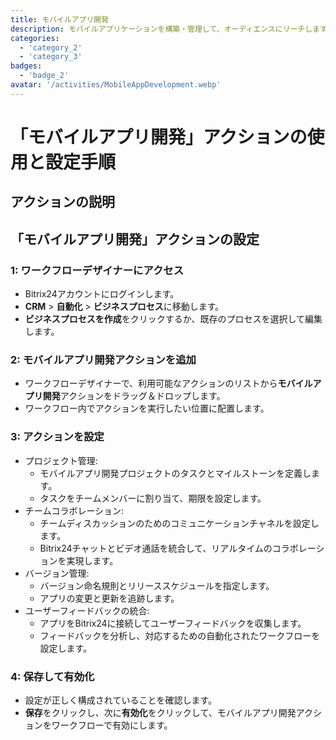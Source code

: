 ```yaml
---
title: モバイルアプリ開発
description: モバイルアプリケーションを構築・管理して、オーディエンスにリーチします。
categories: 
  - 'category_2'
  - 'category_3'
badges: 
  - 'badge_2' 
avatar: '/activities/MobileAppDevelopment.webp'
---
```

# 「モバイルアプリ開発」アクションの使用と設定手順

## アクションの説明

## **「モバイルアプリ開発」アクションの設定**

### 1: ワークフローデザイナーにアクセス
- Bitrix24アカウントにログインします。
- **CRM** > **自動化** > **ビジネスプロセス**に移動します。
- **ビジネスプロセスを作成**をクリックするか、既存のプロセスを選択して編集します。

### 2: モバイルアプリ開発アクションを追加
- ワークフローデザイナーで、利用可能なアクションのリストから**モバイルアプリ開発**アクションをドラッグ＆ドロップします。
- ワークフロー内でアクションを実行したい位置に配置します。

### 3: アクションを設定
- プロジェクト管理:
  - モバイルアプリ開発プロジェクトのタスクとマイルストーンを定義します。
  - タスクをチームメンバーに割り当て、期限を設定します。
- チームコラボレーション:
  - チームディスカッションのためのコミュニケーションチャネルを設定します。
  - Bitrix24チャットとビデオ通話を統合して、リアルタイムのコラボレーションを実現します。
- バージョン管理:
  - バージョン命名規則とリリーススケジュールを指定します。
  - アプリの変更と更新を追跡します。
- ユーザーフィードバックの統合:
  - アプリをBitrix24に接続してユーザーフィードバックを収集します。
  - フィードバックを分析し、対応するための自動化されたワークフローを設定します。

### 4: 保存して有効化
- 設定が正しく構成されていることを確認します。
- **保存**をクリックし、次に**有効化**をクリックして、モバイルアプリ開発アクションをワークフローで有効にします。